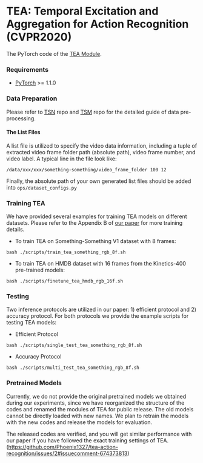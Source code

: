 # TEA: Temporal Excitation and Aggregation for Action Recognition (CVPR2020)

The PyTorch code of the [TEA Module](https://arxiv.org/abs/2004.01398).

### Requirements

- [PyTorch](https://pytorch.org/) >= 1.1.0

### Data Preparation

Please refer to [TSN](https://github.com/yjxiong/temporal-segment-networks) repo and [TSM](https://github.com/mit-han-lab/temporal-shift-module) repo for the detailed guide of data pre-processing.

#### The List Files

A list file is utilized to specify the video data information, including a tuple of extracted video frame folder path (absolute path), video frame number, and video label. A typical line in the file look like:
```
/data/xxx/xxx/something-something/video_frame_folder 100 12
```
Finally, the absolute path of your own generated list files should be added into `ops/dataset_configs.py`

### Training TEA

We have provided several examples for training TEA models on different datasets. Please refer to the Appendix B of [our paper](https://arxiv.org/abs/2004.01398) for more training details.

- To train TEA on Something-Something V1 dataset with 8 frames:
```
bash ./scripts/train_tea_something_rgb_8f.sh
```
- To train TEA on HMDB dataset with 16 frames from the Kinetics-400 pre-trained models:
```
bash ./scripts/finetune_tea_hmdb_rgb_16f.sh
```

### Testing 

Two inference protocols are utilized in our paper: 1) efficient protocol and 2) accuracy protocol. For both protocols we provide the example scripts for testing TEA models:

- Efficient Protocol
```
bash ./scripts/single_test_tea_something_rgb_8f.sh
```
- Accuracy Protocol
```
bash ./scripts/multi_test_tea_something_rgb_8f.sh
```

### Pretrained Models

Currently, we do not provide the original pretrained models we obtained during our experiments, since we have reorganized the structure of the codes and renamed the modules of TEA for public release. The old models cannot be directly loaded with new names. We plan to retrain the models with the new codes and release the models for evaluation.

The released codes are verified, and you will get similar performance with our paper if you have followed the exact training settings of TEA. (https://github.com/Phoenix1327/tea-action-recognition/issues/2#issuecomment-674373813)
